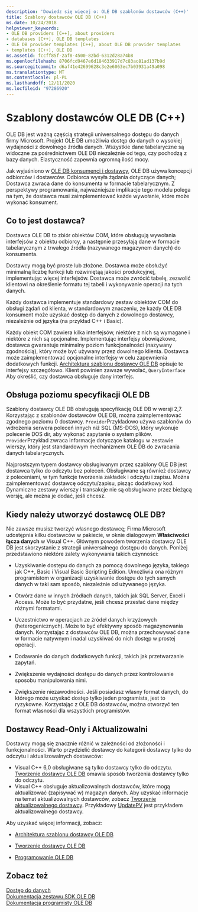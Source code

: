 ```yaml
---
description: 'Dowiedz się więcej o: OLE DB szablonów dostawców (C++)'
title: Szablony dostawców OLE DB (C++)
ms.date: 10/24/2018
helpviewer_keywords:
- OLE DB providers [C++], about providers
- databases [C++], OLE DB templates
- OLE DB provider templates [C++], about OLE DB provider templates
- templates [C++], OLE DB
ms.assetid: fccff85f-2af8-4500-82bd-6312d28a74b8
ms.openlocfilehash: 8706fcd9467e6d184633917d7c83ac81ad137b9d
ms.sourcegitcommit: d6af41e42699628c3e2e6063ec7b03931a49a098
ms.translationtype: MT
ms.contentlocale: pl-PL
ms.lasthandoff: 12/11/2020
ms.locfileid: "97286920"
---
```

# <a name="ole-db-provider-templates-c"></a>Szablony dostawców OLE DB (C++)

OLE DB jest ważną częścią strategii uniwersalnego dostępu do danych firmy Microsoft. Projekt OLE DB umożliwia dostęp do danych o wysokiej wydajności z dowolnego źródła danych. Wszystkie dane tabelaryczne są widoczne za pośrednictwem OLE DB niezależnie od tego, czy pochodzą z bazy danych. Elastyczność zapewnia ogromną ilość mocy.

Jak wyjaśniono w [OLE DB konsumenci i dostawcy](../../data/oledb/ole-db-consumers-and-providers.md), OLE DB używa koncepcji odbiorców i dostawców. Odbiorca wysyła żądania dotyczące danych; Dostawca zwraca dane do konsumenta w formacie tabelarycznym. Z perspektywy programowania, najważniejsze implikacje tego modelu polega na tym, że dostawca musi zaimplementować każde wywołanie, które może wykonać konsument.

## <a name="what-is-a-provider"></a>Co to jest dostawca?

Dostawca OLE DB to zbiór obiektów COM, które obsługują wywołania interfejsów z obiektu odbiorcy, a następnie przesyłają dane w formacie tabelarycznym z trwałego źródła (nazywanego magazynem danych) do konsumenta.

Dostawcy mogą być proste lub złożone. Dostawca może obsłużyć minimalną liczbę funkcji lub rozwiniętąą jakości produkcyjnej, implementując więcej interfejsów. Dostawca może zwrócić tabelę, zezwolić klientowi na określenie formatu tej tabeli i wykonywanie operacji na tych danych.

Każdy dostawca implementuje standardowy zestaw obiektów COM do obsługi żądań od klienta, w standardowym znaczeniu, że każdy OLE DB konsument może uzyskać dostęp do danych z dowolnego dostawcy, niezależnie od języka (na przykład C++ i Basic).

Każdy obiekt COM zawiera kilka interfejsów, niektóre z nich są wymagane i niektóre z nich są opcjonalne. Implementując interfejsy obowiązkowe, dostawca gwarantuje minimalny poziom funkcjonalności (nazywany zgodnością), który może być używany przez dowolnego klienta. Dostawca może zaimplementować opcjonalne interfejsy w celu zapewnienia dodatkowych funkcji. [Architektura szablonu dostawcy OLE DB](../../data/oledb/ole-db-provider-template-architecture.md) opisuje te interfejsy szczegółowo. Klient powinien zawsze wywołać, `QueryInterface` Aby określić, czy dostawca obsługuje dany interfejs.

## <a name="ole-db-specification-level-support"></a>Obsługa poziomu specyfikacji OLE DB

Szablony dostawcy OLE DB obsługują specyfikację OLE DB w wersji 2,7. Korzystając z szablonów dostawców OLE DB, można zaimplementować zgodnego poziomu 0 dostawcy. `Provider`Przykładowo używa szablonów do wdrożenia serwera poleceń innych niż SQL (MS-DOS), który wykonuje polecenie DOS dir, aby wykonać zapytanie o system plików. `Provider`Przykład zwraca informacje dotyczące katalogu w zestawie wierszy, który jest standardowym mechanizmem OLE DB do zwracania danych tabelarycznych.

Najprostszym typem dostawcy obsługiwanym przez szablony OLE DB jest dostawca tylko do odczytu bez poleceń. Obsługiwane są również dostawcy z poleceniami, w tym funkcje tworzenia zakładek i odczytu i zapisu. Można zaimplementować dostawcę odczytu/zapisu, pisząc dodatkowy kod. Dynamiczne zestawy wierszy i transakcje nie są obsługiwane przez bieżącą wersję, ale można je dodać, jeśli chcesz.

## <a name="when-do-you-need-to-create-an-ole-db-provider"></a>Kiedy należy utworzyć dostawcę OLE DB?

Nie zawsze musisz tworzyć własnego dostawcę; Firma Microsoft udostępnia kilku dostawców w pakiecie, w oknie dialogowym **Właściwości łącza danych** w Visual C++. Głównym powodem tworzenia dostawcy OLE DB jest skorzystanie z strategii uniwersalnego dostępu do danych. Poniżej przedstawiono niektóre zalety wykonywania takich czynności:

- Uzyskiwanie dostępu do danych za pomocą dowolnego języka, takiego jak C++, Basic i Visual Basic Scripting Edition. Umożliwia ona różnym programistom w organizacji uzyskiwanie dostępu do tych samych danych w taki sam sposób, niezależnie od używanego języka.

- Otwórz dane w innych źródłach danych, takich jak SQL Server, Excel i Access. Może to być przydatne, jeśli chcesz przesłać dane między różnymi formatami.

- Uczestnictwo w operacjach ze źródeł danych krzyżowych (heterogenicznych). Może to być efektywny sposób magazynowania danych. Korzystając z dostawców OLE DB, można przechowywać dane w formacie natywnym i nadal uzyskiwać do nich dostęp w prostej operacji.

- Dodawanie do danych dodatkowych funkcji, takich jak przetwarzanie zapytań.

- Zwiększenie wydajności dostępu do danych przez kontrolowanie sposobu manipulowania nimi.

- Zwiększenie niezawodności. Jeśli posiadasz własny format danych, do którego może uzyskać dostęp tylko jeden programista, jest to ryzykowne. Korzystając z OLE DB dostawców, można otworzyć ten format własności dla wszystkich programistów.

## <a name="read-only-and-updatable-providers"></a>Dostawcy Read-Only i Aktualizowalni

Dostawcy mogą się znacznie różnić w zależności od złożoności i funkcjonalności. Warto przydzielić dostawcy do kategorii dostawcy tylko do odczytu i aktualizowalnych dostawców:

- Visual C++ 6,0 obsługiwane są tylko dostawcy tylko do odczytu. [Tworzenie dostawcy OLE DB](../../data/oledb/creating-an-ole-db-provider.md) omawia sposób tworzenia dostawcy tylko do odczytu.
- Visual C++ obsługuje aktualizowalnych dostawców, które mogą aktualizować (zapisywać w) magazyn danych. Aby uzyskać informacje na temat aktualizowalnych dostawców, zobacz [Tworzenie aktualizowalnego dostawcy](../../data/oledb/creating-an-updatable-provider.md). Przykładowy [UpdatePV](https://github.com/Microsoft/VCSamples/tree/master/VC2010Samples/ATL/OLEDB/Provider/UPDATEPV) jest przykładem aktualizowalnego dostawcy.

Aby uzyskać więcej informacji, zobacz:

- [Architektura szablonu dostawcy OLE DB](../../data/oledb/ole-db-provider-template-architecture.md)

- [Tworzenie dostawcy OLE DB](../../data/oledb/creating-an-ole-db-provider.md)

- [Programowanie OLE DB](../../data/oledb/ole-db-programming.md)

## <a name="see-also"></a>Zobacz też

[Dostęp do danych](../data-access-in-cpp.md)<br/>
[Dokumentacja zestawu SDK OLE DB](/previous-versions/windows/desktop/ms722784(v=vs.85))<br/>
[Dokumentacja programisty OLE DB](/sql/connect/oledb/ole-db/oledb-driver-for-sql-server-programming)<br/>
